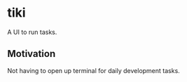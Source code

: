 # tiki

A UI to run tasks.

## Motivation

Not having to open up terminal for daily development tasks.